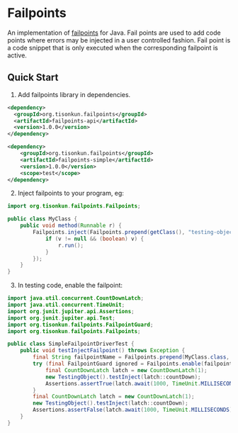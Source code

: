 # Failpoints

An implementation of [failpoints](http://www.freebsd.org/cgi/man.cgi?query=fail) for Java. Fail points are used to add code points where errors may be injected in a user controlled fashion. Fail point is a code snippet that is only executed when the corresponding failpoint is active.

## Quick Start

1. Add failpoints library in dependencies.

```xml
<dependency>
  <groupId>org.tisonkun.failpoints</groupId>
  <artifactId>failpoints-api</artifactId>
  <version>1.0.0</version>
</dependency>

<dependency>
    <groupId>org.tisonkun.failpoints</groupId>
    <artifactId>failpoints-simple</artifactId>
    <version>1.0.0</version>
    <scope>test</scope>
</dependency>
```

2. Inject failpoints to your program, eg:

```java
import org.tisonkun.failpoints.Failpoints;

public class MyClass {
    public void method(Runnable r) {
        Failpoints.inject(Failpoints.prepend(getClass(), "testing-object"), v -> {
            if (v != null && (boolean) v) {
                r.run();
            }
        });
    }
}
```

3. In testing code, enable the failpoint:

```java
import java.util.concurrent.CountDownLatch;
import java.util.concurrent.TimeUnit;
import org.junit.jupiter.api.Assertions;
import org.junit.jupiter.api.Test;
import org.tisonkun.failpoints.FailpointGuard;
import org.tisonkun.failpoints.Failpoints;

public class SimpleFailpointDriverTest {
    public void testInjectFailpoint() throws Exception {
        final String failpointName = Failpoints.prepend(MyClass.class, "testing-object");
        try (final FailpointGuard ignored = Failpoints.enable(failpointName, () -> true)) {
            final CountDownLatch latch = new CountDownLatch(1);
            new TestingObject().testInject(latch::countDown);
            Assertions.assertTrue(latch.await(1000, TimeUnit.MILLISECONDS));
        }
        final CountDownLatch latch = new CountDownLatch(1);
        new TestingObject().testInject(latch::countDown);
        Assertions.assertFalse(latch.await(1000, TimeUnit.MILLISECONDS));
    }
}
```
